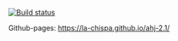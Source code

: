 [![Build status](https://ci.appveyor.com/api/projects/status/suuf6ngdbi4himrk?svg=true)](https://ci.appveyor.com/project/la-chispa/ahj-2-1)

Github-pages: https://la-chispa.github.io/ahj-2.1/